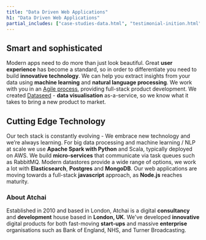 ```yaml
---
title: "Data Driven Web Applications"
h1: "Data Driven Web Applications"
partial_includes: ["case-studies-data.html", "testimonial-inition.html"]
---
```


## Smart and sophisticated
Modern apps need to do more than just look beautiful. Great <strong>user experience</strong> has become a standard, so in order to differentiate you need to build <strong>innovative technology</strong>.  We can help you extract insights from your data using <strong>machine learning</strong> and <strong>natural language processing</strong>.  We work with you in an <a href="about-us/how-we-work/">Agile process</a>, providing full-stack product development.  We created <a href="https://getdataseed.com">Dataseed</a> - <strong>data visualisation</strong> as-a-service, so we know what it takes to bring a new product to market.


## Cutting Edge Technology 
Our tech stack is constantly evolving - We embrace new technology and we’re always learning.  For big data processing and machine learning / NLP at scale we use <strong>Apache Spark with Python</strong> and Scala, typically deployed on AWS.  We build <strong>micro-services</strong> that communicate via task queues such as RabbitMQ.  Modern datastores provide a wide range of options, we work a lot with <strong>Elasticsearch</strong>, <strong>Postgres</strong> and <strong>MongoDB</strong>.  Our web applications are moving towards a full-stack <strong>javascript</strong> approach, as <strong>Node.js</strong> reaches maturity.  

<div class="row row-mod skills-images">
    <div class="col-lg-12 col-md-12 col-sm-12 col-xs-12">
      <div class="skills-logos skills-logos-upper">
          <div class="tech tech-Logos_js"></div>
          <div class="tech tech-Logos_heroku"></div>
          <div class="tech tech-Logos_python"></div>
          <div class="tech tech-drupal"></div>
      </div>
      <div class="skills-logos skills-logos-lower">
          <div class="tech tech-Logos_amazon"></div>
          <div class="tech tech-Logos_solr"></div>
          <div class="tech tech-Logos_elastic"></div>
          <div class="tech tech-Logos_ApacheSpark"></div>
      </div>
    </div>
</div>

### About Atchai
Established in 2010 and based in London, Atchai is a digital <strong>consultancy</strong> and <strong>development</strong> house based in <strong>London, UK</strong>. We've developed <strong>innovative</strong> digital products for both fast-moving <strong>start-ups</strong> and massive <strong>enterprise</strong> organisations such as Bank of England, NHS, and Turner Broadcasting.



